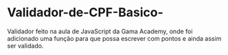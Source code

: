 # Validador-de-CPF-Basico-
Validador feito na aula de JavaScript da Gama Academy, onde foi adicionado uma função para que  possa escrever com pontos e ainda assim ser validado.
